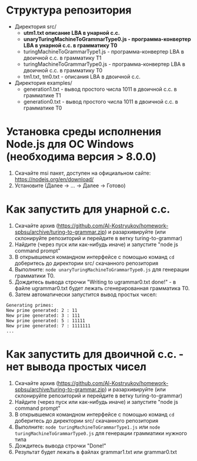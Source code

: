 # Структура репозитория
* Директория src/
    * **utm1.txt описание LBA в унарной с.с.**
    * **unaryTuringMachineToGrammarType0.js - программа-конвертер LBA в унарной с.с. в грамматику T0**
    * turingMachineToGrammarType1.js - программа-конвертер LBA в двоичной с.с. в грамматику T1
    * turingMachineToGrammarType0.js - программа-конвертер LBA в двоичной с.с. в грамматику T0
	* tm1.txt, tm0.txt - описания LBA в двоичной с.с.
* Директория examples/
    * generation1.txt - вывод простого числа 1011 в двоичной с.с. в грамматике T1 
    * generation0.txt - вывод простого числа 1011 в двоичной с.с. в грамматике T0
# Установка среды исполнения Node.js для OC Windows (необходима версия > 8.0.0)
1. Скачайте msi пакет, доступен на официальном сайте: https://nodejs.org/en/download/
2. Установите (Далее -> ... -> Далее -> Готово)
# Как запустить **для унарной с.с.**
1. Скачайте архив (https://github.com/Al-Kostryukov/homework-spbsu/archive/turing-to-grammar.zip) и разархивируйте (или склонируйте репозиторий и перейдите в ветку turing-to-grammar)
2. Найдите (через пуск или как-нибудь иначе) и запустите "node js command prompt" 
3. В открывшемся командном интерфейсе с помощью команд `cd` доберитесь до директории src/ скачанного репозитория
4. Выполните: `node unaryTuringMachineToGrammarType0.js` для генерации грамматики T0.
5. Дождитесь вывода строчки "Writing to ugrammar0.txt done!" - в файле ugrammar0.txt будет лежать сгенерированная грамматика T0.
6. Затем автоматически запустится вывод простых чисел:
```
Generating primes:
New prime generated: 2 : 11
New prime generated: 3 : 111
New prime generated: 5 : 11111
New prime generated: 7 : 1111111
...
```
# Как запустить **для двоичной с.с. - нет вывода простых чисел**
1. Скачайте архив (https://github.com/Al-Kostryukov/homework-spbsu/archive/turing-to-grammar.zip) и разархивируйте (или склонируйте репозиторий и перейдите в ветку turing-to-grammar)
2. Найдите (через пуск или как-нибудь иначе) и запустите "node js command prompt" 
3. В открывшемся командном интерфейсе с помощью команд `cd` доберитесь до директории src/ скачанного репозитория
4. Выполните: `node turingMachineToGrammarType1.js` или `node turingMachineToGrammarType0.js` для генерации грамматики нужного типа
5. Дождитесь вывода строчки "Done!"
6. Результат будет лежать в файлах grammar1.txt или grammar0.txt 


